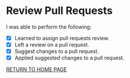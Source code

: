 # Review Pull Requests

I was able to perform the following:
- [X] Learned to assign pull requests review.
- [X] Left a review on a pull request.
- [X] Suggest changes to a pull request.
- [X] Applied suggested changes to a pull request.

[RETURN TO HOME PAGE](https://github.com/ajmasong/Training-in-the-GitHub/blob/main/README.md)
